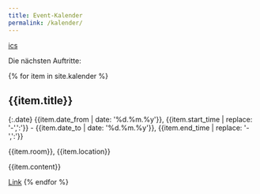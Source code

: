 ```yaml
---
title: Event-Kalender
permalink: /kalender/
---
```


[ics](/kalender.ics)

Die nächsten Auftritte:

{% for item in site.kalender %}
## {{item.title}}

{:.date}
{{item.date_from | date: '%d.%m.%y'}}, {{item.start_time | replace: '-',':'}} - {{item.date_to | date: '%d.%m.%y'}}, {{item.end_time | replace: '-',':'}}

{{item.room}}, {{item.location}}

{{item.content}}

[Link]({{item.url}})
{% endfor %}